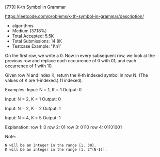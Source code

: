 [779] K-th Symbol in Grammar  

https://leetcode.com/problems/k-th-symbol-in-grammar/description/

* algorithms
* Medium (37.18%)
* Total Accepted:    5.5K
* Total Submissions: 14.8K
* Testcase Example:  '1\n1'

On the first row, we write a 0. Now in every subsequent row, we look at the previous row and replace each occurrence of 0 with 01, and each occurrence of 1 with 10.

Given row N and index K, return the K-th indexed symbol in row N. (The values of K are 1-indexed.) (1 indexed).


Examples:
Input: N = 1, K = 1
Output: 0

Input: N = 2, K = 1
Output: 0

Input: N = 2, K = 2
Output: 1

Input: N = 4, K = 5
Output: 1

Explanation:
row 1: 0
row 2: 01
row 3: 0110
row 4: 01101001


Note:


	N will be an integer in the range [1, 30].
	K will be an integer in the range [1, 2^(N-1)].

